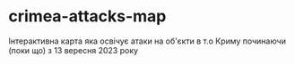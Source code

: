 # crimea-attacks-map

Інтерактивна карта яка освічує атаки на об'єкти в т.о Криму починаючи (поки що) з 13 вересня 2023 року
